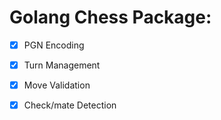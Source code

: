 # Golang Chess Package:
- [x] PGN Encoding
- [x] Turn Management
- [x] Move Validation
- [x] Check/mate Detection

